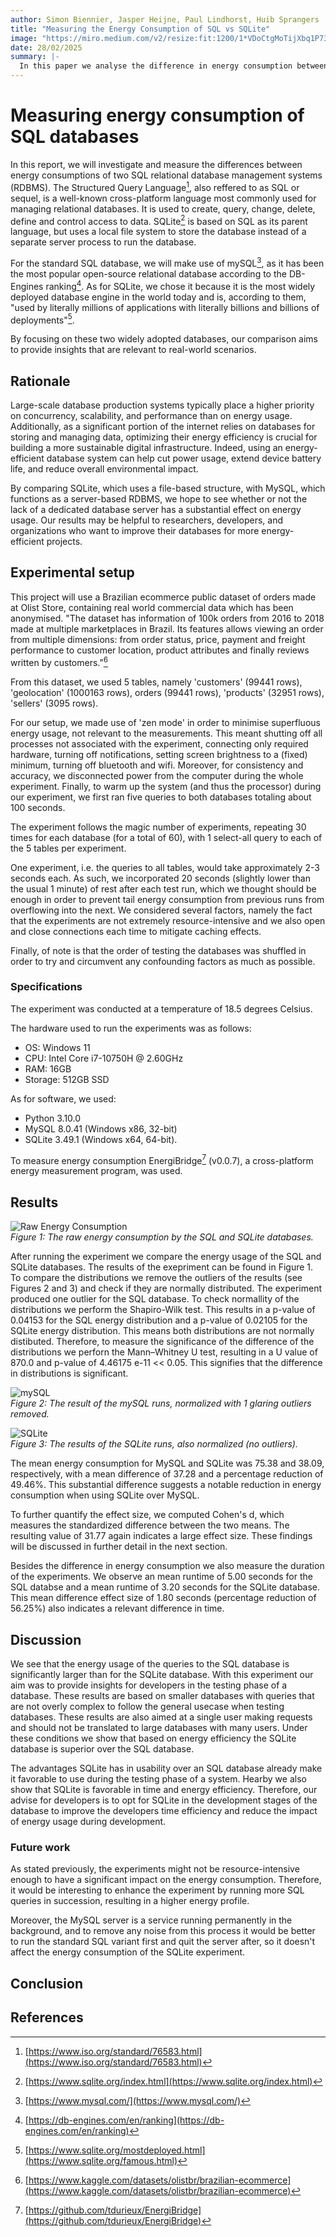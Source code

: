```yaml
---
author: Simon Biennier, Jasper Heijne, Paul Lindhorst, Huib Sprangers
title: "Measuring the Energy Consumption of SQL vs SQLite"
image: "https://miro.medium.com/v2/resize:fit:1200/1*VDoCtgMoTijXbq1P73PuFg.jpeg"
date: 28/02/2025
summary: |-
  In this paper we analyse the difference in energy consumption between usage of SQL and SQLite. After running our experiments and analysing the results, we find that the distribution is not as expected, and discuss why this might have been. Even still, we can see that the difference between the two is significant enough to conclude that SQLite is more energy efficient under the presented circumstances.
---
```


# Measuring energy consumption of SQL databases

In this report, we will investigate and measure the differences between energy consumptions of two SQL relational database management systems (RDBMS). The Structured Query Language[^sql], also reffered to as SQL or sequel, is a well-known cross-platform language most commonly used for managing relational databases. It is used to create, query, change, delete, define and control access to data. SQLite[^sqlite] is based on SQL as its parent language, but uses a local file system to store the database instead of a separate server process to run the database.

For the standard SQL database, we will make use of mySQL[^mysql], as it has been the most popular open-source relational database according to the DB-Engines ranking[^dbengine]. As for SQLite, we chose it because it is the most widely deployed database engine in the world today and is, according to them, "used by literally millions of applications with literally billions and billions of deployments"[^sqlite_users].

By focusing on these two widely adopted databases, our comparison aims to provide insights that are relevant to real-world scenarios.

## Rationale

Large-scale database production systems typically place a higher priority on concurrency, scalability, and performance than on energy usage. Additionally, as a significant portion of the internet relies on databases for storing and managing data, optimizing their energy efficiency is crucial for building a more sustainable digital infrastructure. Indeed, using an energy-efficient database system can help cut power usage, extend device battery life, and reduce overall environmental impact.

By comparing SQLite, which uses a file-based structure, with MySQL, which functions as a server-based RDBMS, we hope to see whether or not the lack of a dedicated database server has a substantial effect on energy usage. Our results may be helpful to researchers, developers, and organizations who want to improve their databases for more energy-efficient projects.

## Experimental setup

This project will use a Brazilian ecommerce public dataset of orders made at Olist Store, containing real world commercial data which has been anonymised. "The dataset has information of 100k orders from 2016 to 2018 made at multiple marketplaces in Brazil. Its features allows viewing an order from multiple dimensions: from order status, price, payment and freight performance to customer location, product attributes and finally reviews written by customers."[^dataset]

From this dataset, we used 5 tables, namely 'customers' (99441 rows), 'geolocation' (1000163 rows), orders (99441 rows), 'products' (32951 rows), 'sellers' (3095 rows).

For our setup, we made use of 'zen mode' in order to minimise superfluous energy usage, not relevant to the measurements. This meant shutting off all processes not associated with the experiment, connecting only required hardware, turning off notifications, setting screen brightness to a (fixed) minimum, turning off bluetooth and wifi. Moreover, for consistency and accuracy, we disconnected power from the computer during the whole experiment. Finally, to warm up the system (and thus the processor) during our experiment, we first ran five queries to both databases totaling about 100 seconds.

The experiment follows the magic number of experiments, repeating 30 times for each database (for a total of 60), with 1 select-all query to each of the 5 tables per experiment.

One experiment, i.e. the queries to all tables, would take approximately 2-3 seconds each. As such, we incorporated 20 seconds (slightly lower than the usual 1 minute) of rest after each test run, which we thought should be enough in order to prevent tail energy consumption from previous runs from overflowing into the next. We considered several factors, namely the fact that the experiments are not extremely resource-intensive and we also open and close connections each time to mitigate caching effects.

Finally, of note is that the order of testing the databases was shuffled in order to try and circumvent any confounding factors as much as possible.

### Specifications

The experiment was conducted at a temperature of 18.5 degrees Celsius.

The hardware used to run the experiments was as follows:

- OS: Windows 11
- CPU: Intel Core i7-10750H @ 2.60GHz
- RAM: 16GB
- Storage: 512GB SSD

As for software, we used:

- Python 3.10.0
- MySQL 8.0.41 (Windows x86, 32-bit)
- SQLite 3.49.1 (Windows x64, 64-bit).

To measure energy consumption EnergiBridge[^energibridge] (v0.0.7), a cross-platform energy measurement program, was used.

## Results
<!-- stat		             	p -->
<!-- shapiro mysql:	(0.9252632856369019, 	0.04153070226311684) -->
<!-- shapiro sqlite:	(0.915923535823822, 	0.021052313968539238) -->
<!-- #non-normal: -->
<!-- mannwhitneyu:	(870.0, 		            4.461750341666232e-11) -->

<!-- Mean difference: 37.283578806910015 -->
<!-- Percentage change: 49.46321041252181 -->
<!-- Cohen's d: 31.75638868642015 -->

<!-- mysql energy usage mean: 75.37638276198814 -->
<!-- sqlite mean: 38.092803955078125  -->

![Raw Energy Consumption](../img/p1_measuring_software/g12_databases/Raw_energy.png)\
*Figure 1: The raw energy consumption by the SQL and SQLite databases.*

After running the experiment we compare the energy usage of the SQL and SQLite databases. The results of the exepriment can be found in Figure 1. To compare the distributions we remove the outliers of the results (see Figures 2 and 3) and check if they are normally distributed. The experiment produced one outlier for the SQL database. To check normallity of the distributions we perform the Shapiro-Wilk test. This results in a p-value of 0.04153 for the SQL energy distribution and a p-value of 0.02105 for the SQLite energy distribution. This means both distributions are not normally distibuted. Therefore, to measure the significance of the difference of the distributions we perforn the Mann–Whitney U test, resulting in a U value of 870.0 and p-value of 4.46175 e-11 << 0.05. This signifies that the difference in distributions is significant.


![mySQL](../img/p1_measuring_software/g12_databases/mysql.png)\
*Figure 2: The result of the mySQL runs, normalized with 1 glaring outliers removed.*

![SQLite](../img/p1_measuring_software/g12_databases/sqlite.png)\
*Figure 3: The results of the SQLite runs, also normalized (no outliers).*

The mean energy consumption for MySQL and SQLite was 75.38 and 38.09, respectively, with a mean difference of 37.28 and a percentage reduction of 49.46%. This substantial difference suggests a notable reduction in energy consumption when using SQLite over MySQL.

To further quantify the effect size, we computed Cohen's d, which measures the standardized difference between the two means. The resulting value of 31.77 again indicates a large effect size. These findings will be discussed in further detail in the next section.

Besides the difference in energy consumption we also measure the duration of the experiments. We observe an mean runtime of 5.00 seconds for the SQL databse and a mean runtime of 3.20 seconds for the SQLite database. This mean difference effect size of 1.80 seconds (percentage reduction of 56.25%) also indicates a relevant difference in time.

## Discussion

<!-- - the goal: provide insight for developers in testing
- smaller queries and one user -> SQLite -->
We see that the energy usage of the queries to the SQL database is significantly larger than for the SQLite database. With this experiment our aim was to provide insights for developers in the testing phase of a database. These results are based on smaller databases with queries that are not overly complex to follow the general usecase when testing databases. These results are also aimed at a single user making requests and should not be translated to large databases with many users. Under these conditions we show that based on energy efficiency the SQLite database is superior over the SQL database.

<!-- - SQLite is also easier in use -> also good for testing
- but besides easier -> also more energy efficient and faster
- for testing instances use SQLite -->
The advantages SQLite has in usability over an SQL database already make it favorable to use during the testing phase of a system. Hearby we also show that SQLite is favorable in time and energy efficiency. Therefore, our advise for developers is to opt for SQLite in the development stages of the database to improve the developers time efficiency and reduce the impact of energy usage during development.

### Future work

As stated previously, the experiments might not be resource-intensive enough to have a significant impact on the energy consumption. Therefore, it would be interesting to enhance the experiment by running more SQL queries in succession, resulting in a higher energy profile.

Moreover, the MySQL server is a service running permanently in the background, and to remove any noise from this process it would be better to run the standard SQL variant first and quit the server after, so it doesn't affect the energy consumption of the SQLite experiment.

## Conclusion

## References

[^dataset]: [https://www.kaggle.com/datasets/olistbr/brazilian-ecommerce](https://www.kaggle.com/datasets/olistbr/brazilian-ecommerce)
[^dbengine]: [https://db-engines.com/en/ranking](https://db-engines.com/en/ranking)
[^energibridge]: [https://github.com/tdurieux/EnergiBridge](https://github.com/tdurieux/EnergiBridge)
[^github]: [https://github.com/HuibSprangers-leiden/course_sustainableSE/tree/code](https://github.com/HuibSprangers-leiden/course_sustainableSE/tree/code)
[^mysql]: [https://www.mysql.com/](https://www.mysql.com/)
[^sql]: [https://www.iso.org/standard/76583.html](https://www.iso.org/standard/76583.html)
[^sqlite]: [https://www.sqlite.org/index.html](https://www.sqlite.org/index.html)
[^sqlite_users]: [https://www.sqlite.org/mostdeployed.html](https://www.sqlite.org/famous.html)
